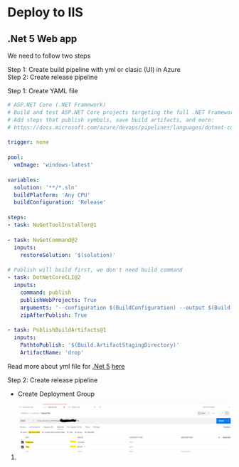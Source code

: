 # Deploy to IIS

## .Net 5 Web app

We need to follow two steps

  Step 1: Create build pipeline with yml or clasic (UI) in Azure  
  Step 2: Create release pipeline

Step 1: Create YAML file

```yml
# ASP.NET Core (.NET Framework)
# Build and test ASP.NET Core projects targeting the full .NET Framework.
# Add steps that publish symbols, save build artifacts, and more:
# https://docs.microsoft.com/azure/devops/pipelines/languages/dotnet-core

trigger: none

pool:
  vmImage: 'windows-latest'

variables:
  solution: '**/*.sln'
  buildPlatform: 'Any CPU'
  buildConfiguration: 'Release'

steps:
- task: NuGetToolInstaller@1

- task: NuGetCommand@2
  inputs:
    restoreSolution: '$(solution)'

# Publish will build first, we don't need build command
- task: DotNetCoreCLI@2
  inputs:
    command: publish
    publishWebProjects: True
    arguments: '--configuration $(BuildConfiguration) --output $(Build.ArtifactStagingDirectory)'
    zipAfterPublish: True

- task: PublishBuildArtifacts@1
  inputs:
    PathtoPublish: '$(Build.ArtifactStagingDirectory)'
    ArtifactName: 'drop'
```

Read more about yml file for [.Net 5](https://docs.microsoft.com/azure/devops/pipelines/languages/dotnet-core) [here](https://docs.microsoft.com/en-us/azure/devops/pipelines/apps/cd/deploy-webdeploy-iis-deploygroups?view=azure-devops)

Step 2: Create release pipeline

* Create Deployment Group

1. ![Postman request](https://github.com/MofaggolHoshen/Exercises/blob/master/Pictures/FileUploadPostmanRequest.png)
